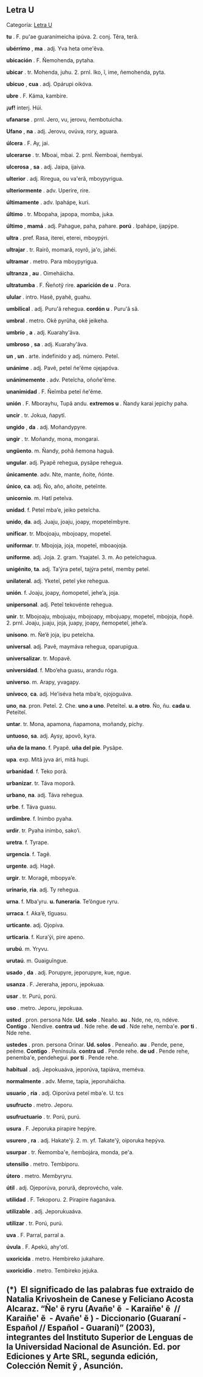 ## Letra U

Categoría: [Letra U](http://descubrircorrientes.com.ar/2012/index.php/1462-diccionario-guarani/espanol-guarani/letra-u)

**tu** . F. pu'ae guaranímeicha ipúva. 2\. conj. Tẽra, terã.

**ubérrimo** , **ma** . adj. Yva heta ome'ẽva.

**ubicación** . F. Ñemohenda, pytaha.

**ubicar** . tr. Mohenda, juhu. 2\. prnl. Iko, ĩ, ime, ñemohenda, pyta.

**ubicuo** , **cua** . adj. Opárupi oikóva.

**ubre** . F. Káma, kambire.

**¡uf!** interj. Húi.

**ufanarse** . prnl. Jero, vu, jerovu, ñembotuicha.

**Ufano** , **na** . adj. Jerovu, ovúva, rory, aguara.

**úlcera** . F. Ay, jai.

**ulcerarse** . tr. Mboai, mbai. 2\. prnl. Ñemboai, ñembyai.

**ulcerosa** , **sa** . adj. Jaipa, ijaíva.

**ulterior** . adj. Riregua, ou va'erã, mboypyrigua.

**ulteriormente** . adv. Uperire, rire.

**últimamente** . adv. Ipahápe, kuri.

**último** . tr. Mbopaha, japopa, momba, juka.

**último** , **mamá** . adj. Pahague, paha, pahare. **porú** . Ipahápe, ijapýpe.

**ultra** . pref. Rasa, iterei, eterei, mboypýri.

**ultrajar** . tr. Rairõ, momarã, royrõ, ja'o, jahéi.

**ultramar** . metro. Para mboypyrigua.

**ultranza** , **au** . Oimeháicha.

**ultratumba** . F. Ñeñotỹ rire. **aparición de u** . Pora.

**ulular** . intro. Hasẽ, pyahẽ, guahu.

**umbilical** . adj. Puru'ã rehegua. **cordón u** . Puru'ã sã.

**umbral** . metro. Okẽ pyrũha, okẽ jeikeha.

**umbrío** , **a** . adj. Kuarahy'ãva.

**umbroso** , **sa** . adj. Kuarahy'ãva.

**un** , **un** . arte. indefinido y adj. número. Peteĩ.

**unánime** . adj. Pavẽ, peteĩ ñe'ẽme ojejapóva.

**unánimemente** . adv. Peteĩcha, oñoñe'ẽme.

**unanimidad** . F. Ñeĩmba peteĩ ñe'ẽme.

**unión** . F. Mborayhu, Tupã andu. **extremos u** . Ñandy karai jepichy paha.

**uncir** . tr. Jokua, ñapytĩ.

**ungido** , **da** . adj. Moñandypyre.

**ungir** . tr. Moñandy, mona, mongarai.

**ungüento**. m. Ñandy, pohã ñemona haguã.

**ungular**. adj. Pyapẽ rehegua, pysãpe rehegua.

**únicamente**. adv. Nte, mante, ñoite, ñónte.

**único**, **ca**. adj. Ño, año, añoite, peteĩnte.

**unicornio**. m. Hatĩ peteĩva.

**unidad**. f. Peteĩ mba’e, jeiko peteĩcha.

**unido**, **da**. adj. Juaju, joaju, joapy, mopeteĩmbyre.

**unificar**. tr. Mbojoaju, mbojoapy, mopeteĩ.

**uniformar**. tr. Mbojoja, joja, mopeteĩ, mboaojoja.

**uniforme**. adj. Joja. 2. gram. Ysajateĩ. 3. m. Ao peteĩchagua.

**unigénito**, **ta**. adj. Ta’ýra peteĩ, tajýra peteĩ, memby peteĩ.

**unilateral**. adj. Yketeĩ, peteĩ yke rehegua.

**unión**. f. Joaju, joapy, ñomopeteĩ, jehe’a, joja.

**unipersonal**. adj. Peteĩ tekovénte rehegua.

**unir**. tr. Mbojoaju, mbojuaju, mbojoapy, mbojuapy, mopeteĩ, mbojoja, ñopẽ. 2. prnl. Joaju, juaju, joja, juapy, joapy, ñemopeteĩ, jehe’a.

**unísono**. m. Ñe’ẽ joja, ipu peteĩcha.

**universal**. adj. Pavẽ, maymáva rehegua, oparupigua.

**universalizar**. tr. Mopavẽ.

**universidad**. f. Mbo’eha guasu, arandu róga.

**universo**. m. Arapy, yvagapy.

**unívoco**, **ca**. adj. He’iséva heta mba’e, ojojoguáva.

**uno**, **na**. pron. Peteĩ. 2. Che. **uno a uno**. Peteĩteĩ. **u. a otro**. Ño, ñu. **cada u**. Peteĩteĩ.

**untar**. tr. Mona, apamona, ñapamona, moñandy, pichy.

**untuoso**, **sa**. adj. Aysy, apovõ, kyra.

**uña de la mano**. f. Pyapẽ. **uña del pie**. Pysãpe.

**upa**. exp. Mitã jyva ári, mitã hupi.

**urbanidad**. f. Teko porã.

**urbanizar**. tr. Táva moporã.

**urbano**, **na**. adj. Táva rehegua.

**urbe**. f. Táva guasu.

**urdimbre**. f. Inimbo pyaha.

**urdir**. tr. Pyaha inimbo, sako’i.

**uretra**. f. Tyrape.

**urgencia**. f. Tagẽ.

**urgente**. adj. Hagẽ.

**urgir**. tr. Moragẽ, mbopya’e.

**urinario**, **ria**. adj. Ty rehegua.

**urna**. f. Mba’yru. **u. funeraria**. Te’õngue ryru.

**urraca**. f. Aka’ẽ, tĩguasu.

**urticante**. adj. Ojopíva.

**urticaria**. f. Kura’ỹi, pire apeno.

**urubú**. m. Yryvu.

**urutaú**. m. Guaiguĩngue.

**usado** , **da** . adj. Porupyre, jeporupyre, kue, ngue.

**usanza** . F. Jereraha, jeporu, jepokuaa.

**usar** . tr. Purú, porú.

**uso** . metro. Jeporu, jepokuaa.

**usted** . pron. persona Nde. **Ud. solo** . Neaño. **au** . Nde, ne, ro, ndéve. **Contigo** . Nendive. **contra ud** . Nde rehe. **de ud** . Nde rehe, nemba'e. **por ti** . Nde rehe.

**ustedes** . pron. persona Orinar. **Ud. solos** . Peneaño. **au** . Pende, pene, peẽme. **Contigo** . Península. **contra ud** . Pende rehe. **de ud** . Pende rehe, penemba'e, pendehegui. **por ti** . Pende rehe.

**habitual** . adj. Jepokuaáva, jeporúva, tapiáva, meméva.

**normalmente** . adv. Meme, tapia, jeporuháicha.

**usuario** , **ría** . adj. Oiporúva peteĩ mba'e. U. tcs

**usufructo** . metro. Jeporu.

**usufructuario** . tr. Porú, purú.

**usura** . F. Jeporuka pirapire hepýre.

**usurero** , **ra** . adj. Hakate'ỹ. 2\. m. yf. Takate'ỹ, oiporuka hepýva.

**usurpar** . tr. Ñemomba'e, ñembojára, monda, pe'a.

**utensilio** . metro. Tembiporu.

**útero** . metro. Membyryru.

**útil** . adj. Ojeporúva, porurã, deprovécho, vale.

**utilidad** . F. Tekoporu. 2\. Pirapire ñaganáva.

**utilizable** . adj. Jeporukuaáva.

**utilizar** . tr. Porú, purú.

**uva** . F. Parral, parral a.

**úvula** . F. Apekũ, ahy'otĩ.

**uxoricida** . metro. Hembireko jukahare.

**uxoricidio** . metro. Tembireko jejuka.

## **(\*)**  El significado de las palabras fue extraido de Natalia Krivoshein de Canese y Feliciano Acosta Alcaraz. “Ñe' ẽ ryru (Avañe' ẽ  - Karaiñe' ẽ  // Karaiñe' ẽ  - Avañe' ẽ ) - Diccionario (Guaraní - Español // Español - Guaraní)” (2003), integrantes del Instituto Superior de Lenguas de la Universidad Nacional de Asunción. Ed. por Ediciones y Arte SRL, segunda edición, Colección Ñemit ỹ , Asunción.